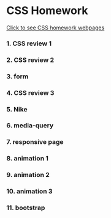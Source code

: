 # CSS Homework

[Click to see CSS homework webpages](https://htmlpreview.github.io/?https://raw.githubusercontent.com/toninorsk/Homework_CodeCamp6/master/CodeCamp%236%20Homework/2-CSS/1-review.html)


### 1. CSS review 1
### 2. CSS review 2
### 3. form
### 4. CSS review 3
### 5. Nike
### 6. media-query
### 7. responsive page
### 8. animation 1
### 9. animation 2
### 10. animation 3
### 11. bootstrap